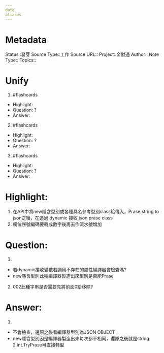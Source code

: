 ```yaml
---
date
aliases
---
```

# Metadata
Status::發芽
Source Type::工作
Source URL::
Project::金財通
Author::
Note Type::
Topics::

# Unify





1. #flashcards 
- Highlight:
- Question:
?
- Answer:

2. #flashcards 
- Highlight:
- Question:
?
- Answer:

3. #flashcards 
- Highlight:
- Question:
?
- Answer:

# Highlight:
1. 在API中將new隱含型別或各種具名參考型別class給傳入，Prase string to json之後，在透過 dynamic 接收 json prase class
2. 欄位序號編碼要轉成數字後再去作流水號增加
# Question:
1.
- 若dynamic接收變數若調用不存在的屬性編譯器會檢查嗎?
- new隱含型別此種編譯器製造出來型別是否能Prase
2. 002此種字串是否需要先將前面0給移除?
# Answer:
1. 
- 不會檢查，還原之後看編譯器型別為JSON OBJECT
- new隱含型別因是編譯器製造出來每次都不相同，還原之後就是string
2.int.TryPrase可直接轉型